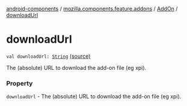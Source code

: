 [android-components](../../index.md) / [mozilla.components.feature.addons](../index.md) / [AddOn](index.md) / [downloadUrl](./download-url.md)

# downloadUrl

`val downloadUrl: `[`String`](https://kotlinlang.org/api/latest/jvm/stdlib/kotlin/-string/index.html) [(source)](https://github.com/mozilla-mobile/android-components/blob/master/components/feature/addons/src/main/java/mozilla/components/feature/addons/AddOn.kt#L37)

The (absolute) URL to download the add-on file (eg xpi).

### Property

`downloadUrl` - The (absolute) URL to download the add-on file (eg xpi).